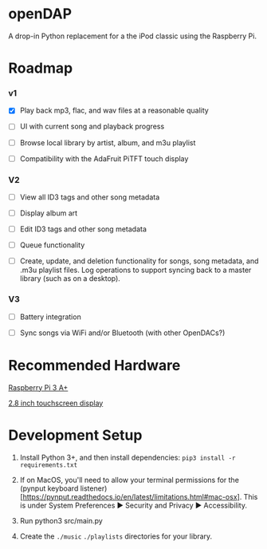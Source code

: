 # openDAP
A drop-in Python replacement for a the iPod classic using the Raspberry Pi.

# Roadmap
### v1

- [x] Play back mp3, flac, and wav files at a reasonable quality

- [ ] UI with current song and playback progress

- [ ] Browse local library by artist, album, and m3u playlist

- [ ] Compatibility with the AdaFruit PiTFT touch display

### V2

- [ ] View all ID3 tags and other song metadata

- [ ] Display album art

- [ ] Edit ID3 tags and other song metadata

- [ ] Queue functionality

- [ ] Create, update, and deletion functionality for songs, song metadata, and .m3u playlist files. Log operations to support syncing back to a master library (such as on a desktop).

### V3

- [ ] Battery integration

- [ ] Sync songs via WiFi and/or Bluetooth (with other OpenDACs?)

# Recommended Hardware
[Raspberry Pi 3 A+](https://www.adafruit.com/product/4027)

[2.8 inch touchscreen display](https://www.adafruit.com/product/1601)

# Development Setup
1. Install Python 3+, and then install dependencies:
`pip3 install -r requirements.txt`
2. If on MacOS, you'll need to allow your terminal permissions for the (pynput keyboard listener)[https://pynput.readthedocs.io/en/latest/limitations.html#mac-osx]. This is under System Preferences ▶ Security and Privacy ▶ Accessibility.
3. Run python3 src/main.py

2. Create the `./music` `./playlists` directories for your library.
